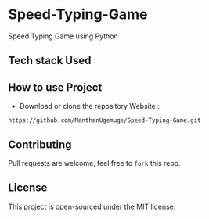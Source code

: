# Speed-Typing-Game
Speed Typing Game using Python

## Tech stack Used

## How to use Project
- Download or clone the repository Website : 
```
https://github.com/ManthanUgemuge/Speed-Typing-Game.git
```

## Contributing
Pull requests are welcome, feel free to ```fork``` this repo.

## License
This project is open-sourced under the [MIT license]().
